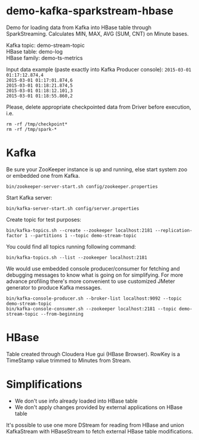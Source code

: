 # demo-kafka-sparkstream-hbase

Demo for loading data from Kafka into HBase table through SparkStreaming. Calculates MIN, MAX, AVG (SUM, CNT) on Minute bases.  

Kafka topic:   demo-stream-topic  
HBase table:   demo-log  
HBase family:  demo-ts-metrics  

Input data example (paste exactly into Kafka Producer console):
`2015-03-01 01:17:12.874,4`  
`2015-03-01 01:17:01.874,6`  
`2015-03-01 01:18:21.874,5`  
`2015-03-01 01:18:12.101,3`  
`2015-03-01 01:18:55.860,2`  

Please, delete appropriate checkpointed data from Driver before execution, i.e.
```shell
rm -rf /tmp/checkpoint*
rm -rf /tmp/spark-*
```


# Kafka

Be sure your ZooKeeper instance is up and running, else start system zoo or embedded one from Kafka.  
```shell
bin/zookeeper-server-start.sh config/zookeeper.properties  
```

Start Kafka server:  
```shell 
bin/kafka-server-start.sh config/server.properties
```

Create topic for test purposes:  
```shell
bin/kafka-topics.sh --create --zookeeper localhost:2181 --replication-factor 1 --partitions 1 --topic demo-stream-topic
```

You could find all topics running following command:  
```shell
bin/kafka-topics.sh --list --zookeeper localhost:2181
```

We would use embedded console producer/consumer for fetching and debugging messages to know what is going on for simplifying. For more advance profiling there's more convenient to use customized JMeter generator to produce Kafka messages.  
```shell
bin/kafka-console-producer.sh --broker-list localhost:9092 --topic demo-stream-topic  
bin/kafka-console-consumer.sh --zookeeper localhost:2181 --topic demo-stream-topic --from-beginning  
```

# HBase

Table created through Cloudera Hue gui (HBase Browser). RowKey is a TimeStamp value trimmed to Minutes from Stream.  


# Simplifications

* We don't use info already loaded into HBase table
* We don't apply changes provided by external applications on HBase table

It's possible to use one more DStream for reading from HBase and union KafkaStream with HBaseStream to fetch external HBase table modifications.
 